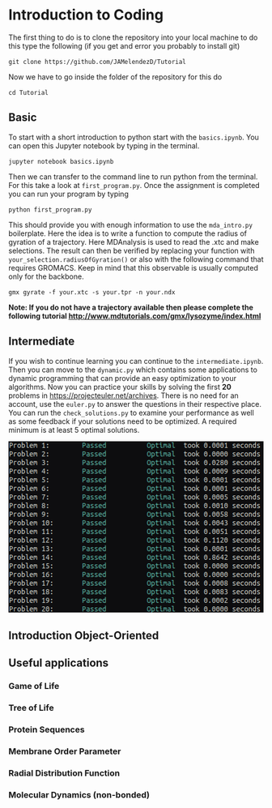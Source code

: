 # Introduction to Coding

The first thing to do is to clone the repository into your local machine to do this
type the following (if you get and error you probably to install git)

```
git clone https://github.com/JAMelendezD/Tutorial
```

Now we have to go inside the folder of the repository for this do

```
cd Tutorial
```

## Basic

To start with a short introduction to python start with the `basics.ipynb`.
You can open this Jupyter notebook by typing in the terminal.

```
jupyter notebook basics.ipynb
```

Then we can transfer to the command line to run python from the terminal. For this
take a look at `first_program.py`. Once the assignment is completed you can run your
program by typing

```
python first_program.py
```

This should provide you with enough information to use the `mda_intro.py` boilerplate. 
Here the idea is to write a function to compute the radius of gyration of 
a trajectory. Here MDAnalysis is used to read the .xtc and make selections. 
The result can then be verified by replacing your function with `your_selection.radiusOfGyration()` 
or also with the following command that requires GROMACS. Keep in mind that this
observable is usually computed only for the backbone.

```
gmx gyrate -f your.xtc -s your.tpr -n your.ndx 
```

**Note: If you do not have a trajectory available then please complete the following
tutorial http://www.mdtutorials.com/gmx/lysozyme/index.html**

## Intermediate

If you wish to continue learning you can continue to the `intermediate.ipynb`.
Then you can move to the `dynamic.py` which contains some applications to dynamic
programming that can provide an easy optimization to your algorithms. Now you can
practice your skills by solving the first **20** problems in https://projecteuler.net/archives.
There is no need for an account, use the `euler.py` to answer the questions in their
respective place. You can run the `check_solutions.py` to examine your performance as well
as some feedback if your solutions need to be optimized. A required minimum is at least 5
optimal solutions. 

<p align="center">
<img width="700" src="images/solutions.png">
</p>

## Introduction Object-Oriented

## 


## Useful applications 

### Game of Life

### Tree of Life

### Protein Sequences

### Membrane Order Parameter

### Radial Distribution Function

### Molecular Dynamics (non-bonded)

### 